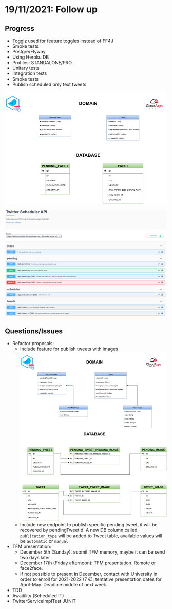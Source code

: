 # 19/11/2021: Follow up

## Progress

- Togglz used for feature toggles instead of FF4J
- Smoke tests
- Postgre/Flyway
- Using Heroku DB
- Profiles: STANDALONE/PRO
- Unitary tests
- Integration tests
- Smoke tests
- Publish scheduled only text tweets

![v1](../../diagrams/twitter-scheduler-v1.png)

![openapi](../../diagrams/openapi.png)

## Questions/Issues

- Refactor proposals:
  - Include feature for publish tweets with images
  ![v2](../../diagrams/twitter-scheduler-v2.png)
  - Include new endpoint to publish specific pending tweet, it will be recovered by pendingTweetId. A new DB column called `publication_type` will be added to Tweet table, available values will be `automatic` or `manual`
- TFM presentation:
  - December 5th (Sunday): submit TFM memory, maybe it can be send two days later
  - December 17th (Friday afternoon): TFM presentation. Remote or face2face.
  - If not possible to present in December, contact with University in order to enroll for 2021-2022 (7 €), tentative presentation dates for April-May. Deadline middle of next week.
- TDD
- Awaitility (Scheduled IT)
- TwitterServiceImplTest JUNIT
